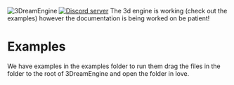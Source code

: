 ![3DreamEngine](https://owo.whats-th.is/8fe7wk1.png)
<a href="https://discord.gg/hpmZxNQ"><img src="https://discordapp.com/api/guilds/561664262481641482/embed.png" alt="Discord server" /></a>
The 3d engine is working (check out the examples) however the documentation is being worked on be patient!

# Examples
We have examples in the examples folder to run them drag the files in the folder to the root of 3DreamEngine and open the folder in love.
